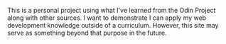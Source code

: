 This is a personal project using what I've learned from the Odin Project along with other sources. I want to demonstrate I can apply my web
development knowledge outside of a curriculum. However, this site may serve as something beyond that purpose in the future. 
